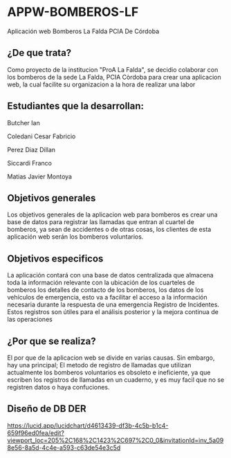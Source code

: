 # APPW-BOMBEROS-LF

 Aplicación web Bomberos La Falda PCIA De Córdoba 

## ¿De que trata?

 Como proyecto de la institucion "ProA La Falda", se decidio colaborar con los bomberos de la sede La Falda, PCIA Còrdoba para crear una aplicacion web, la cual facilite su organizacion a la hora de realizar una labor

## Estudiantes que la desarrollan:
  
  Butcher Ian
  
  Coledani Cesar Fabricio
  
  Perez Diaz Dillan
  
  Siccardi Franco

  Matias Javier Montoya

## Objetivos generales
 
 Los objetivos generales de la aplicacion web para bomberos es  crear una base de datos para registrar las llamadas que entran al cuartel de bomberos, ya sean de accidentes o de otras cosas, los clientes de esta aplicación web serán los bomberos voluntarios.

## Objetivos especificos
 
 La aplicación contará con una base de datos centralizada que almacena toda la información relevante con la ubicación de los cuarteles de bomberos los detalles de contacto de 
 los bomberos, los datos de los vehículos  de emergencia, esto va a facilitar el acceso a la información  necesaria durante la respuesta de una emergencia  Registro de Incidentes. Estos registros son útiles para el análisis posterior y la mejora continua de las operaciones

## ¿Por que se realiza?
 
 El por que de la aplicacion web se divide en varias causas. Sin embargo, hay una principal; El metodo de registro de llamadas que utilizan actualmente los bomberos voluntarios es obsoleto e ineficiente, ya que escriben los registros de llamadas en un cuaderno, y es muy facil que no se registren datos o haya confuciones.

## Diseño de DB DER

 https://lucid.app/lucidchart/d4613439-df3b-4c5b-b1c4-659f96ed0fea/edit?viewport_loc=205%2C168%2C1423%2C697%2C0_0&invitationId=inv_5a098e56-8a5d-4c4e-a593-c63de54e3c5d
 